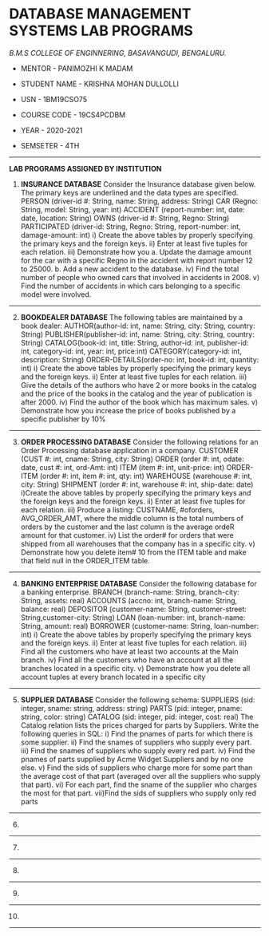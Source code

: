 # DATABASE MANAGEMENT SYSTEMS LAB PROGRAMS





*B.M.S COLLEGE OF ENGINNERING, BASAVANGUDI, BENGALURU.*

* MENTOR - PANIMOZHI K MADAM 

* STUDENT NAME - KRISHNA MOHAN DULLOLLI

* USN - 1BM19CSO75

* COURSE CODE - 19CS4PCDBM

* YEAR - 2020-2021

* SEMSETER - 4TH


***********************************************************************








******LAB PROGRAMS ASSIGNED BY INSTITUTION******










1) **INSURANCE DATABASE**
   Consider the Insurance database given below. The primary keys are underlined and the data types are specified.
   PERSON (driver-id #: String, name: String, address: String)
   CAR (Regno: String, model: String, year: int)
   ACCIDENT (report-number: int, date: date, location: String)
   OWNS (driver-id #: String, Regno: String)
   PARTICIPATED (driver-id: String, Regno: String, report-number: int, damage-amount: int)
   i) Create the above tables by properly specifying the primary keys and the foreign keys.
   ii) Enter at least five tuples for each relation.
   iii) Demonstrate how you
        a. Update the damage amount for the car with a specific Regno in the accident with report number 12 to 25000.
        b. Add a new accident to the database.
   iv) Find the total number of people who owned cars that involved in accidents in 2008.
   v) Find the number of accidents in which cars belonging to a specific model were involved.

----------------------------------------------------------------------------------------------------

2) **BOOKDEALER DATABASE**
   The following tables are maintained by a book dealer:
   AUTHOR(author-id: int, name: String, city: String, country: String)
   PUBLISHER(publisher-id: int, name: String, city: String, country: String)
   CATALOG(book-id: int, title: String, author-id: int, publisher-id: int, category-id: int, year: int, price:int)
   CATEGORY(category-id: int, description: String)
   ORDER-DETAILS(order-no: int, book-id: int, quantity: int)
   i) Create the above tables by properly specifying the primary keys and the foreign keys.
   ii) Enter at least five tuples for each relation.
   iii) Give the details of the authors who have 2 or more books in the catalog and the price of the books in the catalog and the year of publication is after 2000.
   iv) Find the author of the book which has maximum sales.
   v) Demonstrate how you increase the price of books published by a specific publisher by 10%

----------------------------------------------------------------------------------------------------

3) **ORDER PROCESSING DATABASE**
   Consider the following relations for an Order Processing database application in a company.
   CUSTOMER (CUST #: int, cname: String, city: String)
   ORDER (order #: int, odate: date, cust #: int, ord-Amt: int)
   ITEM (item #: int, unit-price: int)
   ORDER-ITEM (order #: int, item #: int, qty: int)
   WAREHOUSE (warehouse #: int, city: String)
   SHIPMENT (order #: int, warehouse #: int, ship-date: date)
   i)Create the above tables by properly specifying the primary keys and the foreign keys and the foreign keys.
   ii) Enter at least five tuples for each relation.
   iii) Produce a listing: CUSTNAME, #oforders, AVG_ORDER_AMT, where the middle column is the total numbers of orders by the customer and the last column is the average ordeR           amount for that customer.
   iv) List the order# for orders that were shipped from all warehouses that the company has in a specific city.
   v) Demonstrate how you delete item# 10 from the ITEM table and make that field null in the ORDER_ITEM table.


----------------------------------------------------------------------------------------------------

4)  **BANKING ENTERPRISE DATABASE**
   Consider the following database for a banking enterprise.
   BRANCH (branch-name: String, branch-city: String, assets: real)
   ACCOUNTS (accno: int, branch-name: String, balance: real)
   DEPOSITOR (customer-name: String, customer-street: String,customer-city: String)
   LOAN (loan-number: int, branch-name: String, amount: real)
   BORROWER (customer-name: String, loan-number: int)
   i) Create the above tables by properly specifying the primary keys and the foreign keys.
   ii) Enter at least five tuples for each relation.
   iii) Find all the customers who have at least two accounts at the Main branch.
   iv) Find all the customers who have an account at all the branches located in a specific city.
   v) Demonstrate how you delete all account tuples at every branch located in a specific city

----------------------------------------------------------------------------------------------------
5) **SUPPLIER DATABASE**
   Consider the following schema:
   SUPPLIERS (sid: integer, sname: string, address: string)
   PARTS (pid: integer, pname: string, color: string)
   CATALOG (sid: integer, pid: integer, cost: real)
   The Catalog relation lists the prices charged for parts by Suppliers. Write the following queries in SQL:
   i) Find the pnames of parts for which there is some supplier.
   ii) Find the snames of suppliers who supply every part.
   iii) Find the snames of suppliers who supply every red part.
   iv) Find the pnames of parts supplied by Acme Widget Suppliers and by no one else.
   v) Find the sids of suppliers who charge more for some part than the average cost of that part (averaged over all the suppliers who supply that part).
   vi) For each part, find the sname of the supplier who charges the most for that part.
   vii)Find the sids of suppliers who supply only red parts


----------------------------------------------------------------------------------------------------
6) 

----------------------------------------------------------------------------------------------------
7) 


----------------------------------------------------------------------------------------------------

8) 


----------------------------------------------------------------------------------------------------
9) 

----------------------------------------------------------------------------------------------------
10) 
 
 
----------------------------------------------------------------------------------------------------

